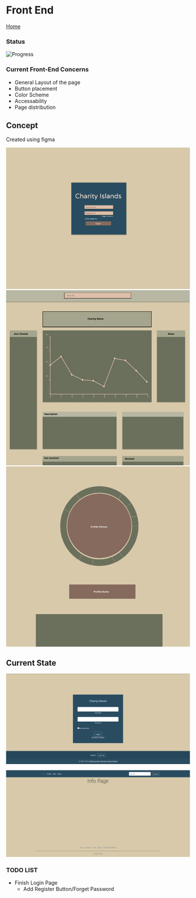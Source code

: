 # Front End

[Home](index.md)

### Status

![Progress](https://progress-bar.dev/15/?scale=100&title=progress&width=1000&color=856A5D&suffix=%)

### Current Front-End Concerns

- General Layout of the page
- Button placement
- Color Scheme
- Accessability
- Page distribution

## Concept

Created using figma

![login](./misc/login_mock.PNG)
![chairty](./misc/chairty_mock.PNG)
![profile](./misc/profile.PNG)

## Current State

![login](./misc/login.PNG)

![info](./misc/info.PNG)

### TODO LIST

- Finish Login Page
  - Add Register Button/Forget Password
